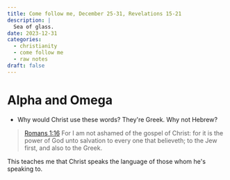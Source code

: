 ```yaml
---
title: Come follow me, December 25-31, Revelations 15-21
description: |
  Sea of glass. 
date: 2023-12-31
categories:
  - christianity
  - come follow me
  - raw notes
draft: false
---
```


# Alpha and Omega

- Why would Christ use these words? They're Greek. Why not Hebrew?

> [Romans 1:16](https://www.churchofjesuschrist.org/study/scriptures/nt/rom/1?id=p16&lang=eng#p16) For I am not ashamed of the gospel of Christ: for it is the power of God unto salvation to every one that believeth; to the Jew first, and also to the Greek.

This teaches me that Christ speaks the language of those whom he's speaking to.